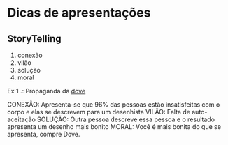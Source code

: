 # Dicas de apresentações

## StoryTelling

1) conexão
2) vilão
3) solução
4) moral

Ex 1 .: Propaganda da [dove](https://www.youtube.com/watch?v=Il0nz0LHbcM)

CONEXÃO: Apresenta-se que 96% das pessoas estão insatisfeitas com o corpo e elas se descrevem para um desenhista
VILÃO: Falta de auto-aceitação
SOLUÇÃO: Outra pessoa descreve essa pessoa e o resultado apresenta um desenho mais bonito
MORAL: Você é mais bonita do que se apresenta, compre Dove.

